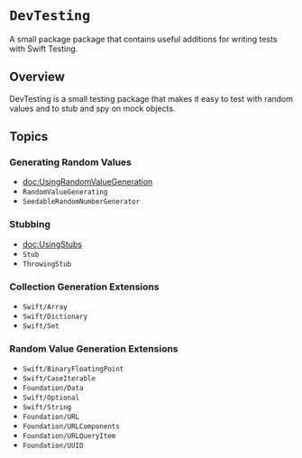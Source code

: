 # ``DevTesting``

A small package package that contains useful additions for writing tests with Swift Testing. 


## Overview

DevTesting is a small testing package that makes it easy to test with random values and to stub and spy on mock objects.


## Topics

### Generating Random Values

- <doc:UsingRandomValueGeneration>
- ``RandomValueGenerating``
- ``SeedableRandomNumberGenerator``

### Stubbing

- <doc:UsingStubs>
- ``Stub``
- ``ThrowingStub``

### Collection Generation Extensions

- ``Swift/Array``
- ``Swift/Dictionary``
- ``Swift/Set``

### Random Value Generation Extensions

- ``Swift/BinaryFloatingPoint``
- ``Swift/CaseIterable``
- ``Foundation/Data``
- ``Swift/Optional``
- ``Swift/String``
- ``Foundation/URL``
- ``Foundation/URLComponents``
- ``Foundation/URLQueryItem``
- ``Foundation/UUID``

